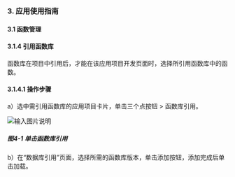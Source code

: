 ### 3. 应用使用指南

#### 3.1 函数管理

#### 3.1.4 引用函数库

函数库在项目中引用后，才能在该应用项目开发页面时，选择所引用函数库中的函数。

#### 3.1.4.1 操作步骤

a）选中需引用函数库的应用项目卡片，单击三个点按钮 > 函数库引用。

![输入图片说明](../../../../images/%20SoFlu%EF%BC%88%E5%89%8D%E7%AB%AF%EF%BC%89%E5%85%A8%E8%87%AA%E5%8A%A8%E5%BC%80%E5%8F%91%E5%B9%B3%E5%8F%B0%E6%95%99%E7%A8%8B/1.%20%E6%9C%80%E6%96%B0%E7%89%88%E6%9C%AC%20-%20%E6%9B%B4%E6%96%B0%E6%97%A5%E6%9C%9F%20-%202023.01.10/3.%20%E5%BA%94%E7%94%A8%E4%BD%BF%E7%94%A8%E6%8C%87%E5%8D%97/1.%20%E5%87%BD%E6%95%B0%E7%AE%A1%E7%90%86/4-1.png)

##### 图4-1 单击函数库引用

b）在“数据库引用”页面，选择所需的函数库版本，单击添加按钮，添加完成后单击加载。
